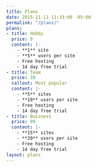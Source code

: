 ```yaml
---
title: Plans
date: 2015-11-11 11:33:00 -05:00
permalink: "/plans/"
plans:
- title: Hobby
  price: 9
  content: |-
    - **1** site
    - **5** users per site
    - Free hosting
    - 14 day free trial
- title: Team
  price: 39
  callout: Most popular
  content: |-
    - **5** sites
    - **10** users per site
    - Free hosting
    - 14 day free trial
- title: Business
  price: 99
  content: |-
    - **15** sites
    - **20** users per site
    - Free hosting
    - 14 day free trial
layout: plans
---
```


